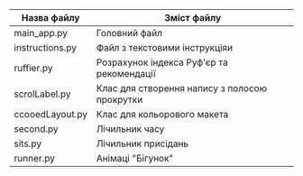 Назва файлу     | Зміст файлу
----------------|-------------------------------------------
main_app.py     | Головний файл
instructions.py | Файл з текстовими інструкціяи
ruffier.py      | Розрахунок індекса Руф'єр та рекомендації
scrolLabel.py   | Клас для створення напису з полосою прокрутки
ccooedLayout.py | Клас для кольорового макета
second.py       | Лічильник часу
sits.py         | Лічильник присідань
runner.py       | Анімаці "Бігунок"
